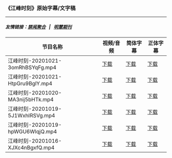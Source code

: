### 《江峰时刻》原始字幕/文字稿
---
##### 友情链接：[禁闻聚合](https://github.com/gfw-breaker/banned-news) &nbsp;&nbsp;|&nbsp;&nbsp; [明慧期刊](https://github.com/gfw-breaker/mh-qikan) 
| 节目名称 | 视频/音频 | 简体字幕 | 正体字幕 |
|---|---|---|---|
| 江峰时刻-20201021-3omRhBSYqFg.mp4 | [下载](https://y2mate.com/zh-cn/search/3omRhBSYqFg) | [下载](../channels/jiangfeng/_3omRhBSYqFg.srt?raw=true) | [下载](../channels/jiangfeng/_3omRhBSYqFg.tw.srt?raw=true) | 
| 江峰时刻-20201021-HtpGru9BglY.mp4 | [下载](https://y2mate.com/zh-cn/search/HtpGru9BglY) | [下载](../channels/jiangfeng/_HtpGru9BglY.srt?raw=true) | [下载](../channels/jiangfeng/_HtpGru9BglY.tw.srt?raw=true) | 
| 江峰时刻-20201020-MA3nij5bHTk.mp4 | [下载](https://y2mate.com/zh-cn/search/MA3nij5bHTk) | [下载](../channels/jiangfeng/_MA3nij5bHTk.srt?raw=true) | [下载](../channels/jiangfeng/_MA3nij5bHTk.tw.srt?raw=true) | 
| 江峰时刻-20201019-5J1WxhIRSVg.mp4 | [下载](https://y2mate.com/zh-cn/search/5J1WxhIRSVg) | [下载](../channels/jiangfeng/_5J1WxhIRSVg.srt?raw=true) | [下载](../channels/jiangfeng/_5J1WxhIRSVg.tw.srt?raw=true) | 
| 江峰时刻-20201019-hpWGU6WIqjQ.mp4 | [下载](https://y2mate.com/zh-cn/search/hpWGU6WIqjQ) | [下载](../channels/jiangfeng/_hpWGU6WIqjQ.srt?raw=true) | [下载](../channels/jiangfeng/_hpWGU6WIqjQ.tw.srt?raw=true) | 
| 江峰时刻-20201016-XJXc4nBgxfQ.mp4 | [下载](https://y2mate.com/zh-cn/search/XJXc4nBgxfQ) | [下载](../channels/jiangfeng/_XJXc4nBgxfQ.srt?raw=true) | [下载](../channels/jiangfeng/_XJXc4nBgxfQ.tw.srt?raw=true) | 
